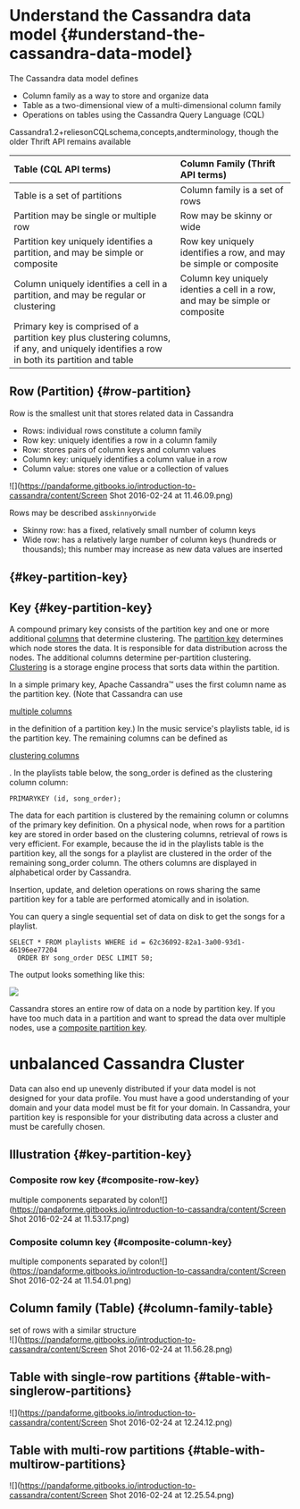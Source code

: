 # Understand the Cassandra data model {#understand-the-cassandra-data-model}

The Cassandra data model defines

* Column family as a way to store and organize data
* Table as a two-dimensional view of a multi-dimensional column family
* Operations on tables using the Cassandra Query Language \(CQL\)

Cassandra1.2+reliesonCQLschema,concepts,andterminology, though the older Thrift API remains available

| Table \(CQL API terms\) | Column Family \(Thrift API terms\) |
| :--- | :--- |
| Table is a set of partitions | Column family is a set of rows |
| Partition may be single or multiple row | Row may be skinny or wide |
| Partition key uniquely identifies a partition, and may be simple or composite | Row key uniquely identifies a row, and may be simple or composite |
| Column uniquely identifies a cell in a partition, and may be regular or clustering | Column key uniquely identies a cell in a row, and may be simple or composite |
| Primary key is comprised of a partition key plus clustering columns, if any, and uniquely identifies a row in both its partition and table |  |

## Row \(Partition\) {#row-partition}

Row is the smallest unit that stores related data in Cassandra

* Rows: individual rows constitute a column family
* Row key: uniquely identifies a row in a column family
* Row: stores pairs of column keys and column values
* Column key: uniquely identifies a column value in a row
* Column value: stores one value or a collection of values

![](https://pandaforme.gitbooks.io/introduction-to-cassandra/content/Screen Shot 2016-02-24 at 11.46.09.png)

Rows may be described as`skinny`or`wide`

* Skinny row: has a fixed, relatively small number of column keys
* Wide row: has a relatively large number of column keys \(hundreds or thousands\); this number may increase as new data values are inserted

##  {#key-partition-key}

## Key {#key-partition-key}

A compound primary key consists of the partition key and one or more additional [columns](https://docs.datastax.com/en/glossary/doc/glossary/gloss_column.html) that determine clustering. The [partition key](https://docs.datastax.com/en/glossary/doc/glossary/gloss_partition_key.html) determines which node stores the data. It is responsible for data distribution across the nodes. The additional columns determine per-partition clustering. [Clustering](https://docs.datastax.com/en/glossary/doc/glossary/gloss_clustering.html) is a storage engine process that sorts data within the partition.

In a simple primary key, Apache Cassandra™ uses the first column name as the partition key. \(Note that Cassandra can use

[multiple columns](https://docs.datastax.com/en/cql/3.1/cql/cql_reference/refCompositePk.html)

in the definition of a partition key.\) In the music service's playlists table, id is the partition key. The remaining columns can be defined as

[clustering columns](https://docs.datastax.com/en/glossary/doc/glossary/gloss_clustering_column.html)

. In the playlists table below, the song\_order is defined as the clustering column column:

```
PRIMARYKEY (id, song_order);
```

The data for each partition is clustered by the remaining column or columns of the primary key definition. On a physical node, when rows for a partition key are stored in order based on the clustering columns, retrieval of rows is very efficient. For example, because the id in the playlists table is the partition key, all the songs for a playlist are clustered in the order of the remaining song\_order column. The others columns are displayed in alphabetical order by Cassandra.

Insertion, update, and deletion operations on rows sharing the same partition key for a table are performed atomically and in isolation.

You can query a single sequential set of data on disk to get the songs for a playlist.

```
SELECT * FROM playlists WHERE id = 62c36092-82a1-3a00-93d1-46196ee77204
  ORDER BY song_order DESC LIMIT 50;
```

The output looks something like this:

![](https://docs.datastax.com/en/cql/3.1/cql/images/select_desc.png)

Cassandra stores an entire row of data on a node by partition key. If you have too much data in a partition and want to spread the data over multiple nodes, use a [composite partition key](https://docs.datastax.com/en/cql/3.1/cql/cql_reference/refCompositePk.html).

# unbalanced Cassandra Cluster

Data can also end up unevenly distributed if your data model is not designed for your data profile. You must have a good understanding of your domain and your data model must be fit for your domain. In Cassandra, your partition key is responsible for your distributing data across a cluster and must be carefully chosen.

## Illustration {#key-partition-key}

### Composite row key {#composite-row-key}

multiple components separated by colon![](https://pandaforme.gitbooks.io/introduction-to-cassandra/content/Screen Shot 2016-02-24 at 11.53.17.png)

### Composite column key {#composite-column-key}

multiple components separated by colon![](https://pandaforme.gitbooks.io/introduction-to-cassandra/content/Screen Shot 2016-02-24 at 11.54.01.png)

## Column family \(Table\) {#column-family-table}

set of rows with a similar structure  
![](https://pandaforme.gitbooks.io/introduction-to-cassandra/content/Screen Shot 2016-02-24 at 11.56.28.png)

## Table with single-row partitions {#table-with-singlerow-partitions}

![](https://pandaforme.gitbooks.io/introduction-to-cassandra/content/Screen Shot 2016-02-24 at 12.24.12.png)

## Table with multi-row partitions {#table-with-multirow-partitions}

![](https://pandaforme.gitbooks.io/introduction-to-cassandra/content/Screen Shot 2016-02-24 at 12.25.54.png)

